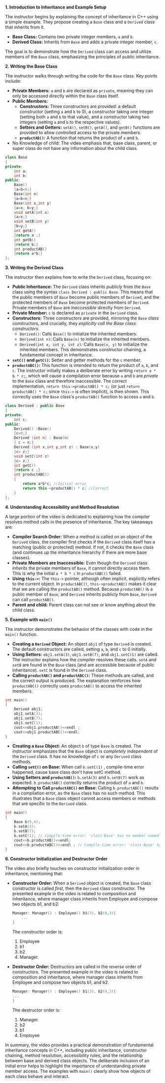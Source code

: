 **1. Introduction to Inheritance and Example Setup**

The instructor begins by explaining the concept of inheritance in C++ using a simple example. They propose creating a `Base` class and a `Derived` class that inherits from it.

- **Base Class:** Contains two private integer members, `a` and `b`.
- **Derived Class:** Inherits from `Base` and adds a private integer member, `c`.

The goal is to demonstrate how the `Derived` class can access and utilize members of the `Base` class, emphasizing the principles of public inheritance.

**2. Writing the Base Class**

The instructor walks through writing the code for the `Base` class. Key points include:

- **Private Members:** `a` and `b` are declared as `private`, meaning they can only be accessed directly within the `Base` class itself.
- **Public Members:**
  - **Constructors:** Three constructors are provided: a default constructor (setting `a` and `b` to 0), a constructor taking one integer (setting both `a` and `b` to that value), and a constructor taking two integers (setting `a` and `b` to the respective values).
  - **Setters and Getters:** `setA()`, `setB()`, `getA()`, and `getB()` functions are provided to allow controlled access to the private members.
  - **`productAB()`:** A function that returns the product of `a` and `b`.
- No Knowledge of child: The video emphasis that, base class, parent, or super class do not have any information about the child class.

```cpp
class Base
{
private:
    int a;
    int b;
public:
    Base()
    {a=b=0;}
    Base(int n)
    {a=b=n;}
    Base(int x,int y)
    {a=x; b=y;}
    void setA(int x)
    {a=x;}
    void setB(int y)
    {b=y;}
    int getA()
    {return a ;}
    int getB()
    {return b;}
    int productAB()
    {return a*b;}
};
```

**3. Writing the Derived Class**

The instructor then explains how to write the `Derived` class, focusing on:

- **Public Inheritance:** The `Derived` class inherits _publicly_ from the `Base` class using the syntax `class Derived : public Base`. This means that the public members of `Base` become public members of `Derived`, and the protected members of `Base` become protected members of `Derived`. Private members of `Base` are _inaccessible_ directly from `Derived`.
- **Private Member:** `c` is declared as `private` in the `Derived` class.
- **Constructors:** Three constructors are provided, mirroring the `Base` class constructors, and crucially, they _explicitly call the Base class constructors_.
  - `Derived()`: Calls `Base()` to initialize the inherited members.
  - `Derived(int n)`: Calls `Base(n)` to initialize the inherited members.
  - `Derived(int x, int y, int z)`: Calls `Base(x, y)` to initialize the inherited members.
    This demonstrates constructor chaining, a fundamental concept in inheritance.
- **`setC()` and `getC()`:** Setter and getter methods for the `c` member.
- **`productABC()`:** This function is intended to return the product of `a`, `b`, and `c`. The instructor initially makes a deliberate error by writing `return a * b * c;`, which will cause a compilation error because `a` and `b` are _private_ to the `Base` class and therefore inaccessible. The correct implementation, `return this->productAB() * c;` (or just `return productAB() * c;` since `this->` is often implicit), is then shown. This correctly uses the `Base` class's `productAB()` function to access `a` and `b`.

```cpp
class Derived : public Base
{
private:
    int c;
public:
    Derived() :Base()
    {c=0;}
    Derived (int n) : Base(n)
    { c = n;}
    Derived (int x,int y,int z) : Base(x,y)
    {c= z;}
    void setC(int z)
    {c= z;}
    int getC()
    {return c ;}
    int productABC()
    {
        return a*b*c; //Initial error
        return this->productAB() * c; //Correct
    }
};
```

**4. Understanding Accessibility and Method Resolution**

A large portion of the video is dedicated to explaining how the compiler resolves method calls in the presence of inheritance. The key takeaways are:

- **Compiler Search Order:** When a method is called on an object of the `Derived` class, the compiler first checks if the `Derived` class itself has a matching (public or protected) method. If not, it checks the `Base` class (and continues up the inheritance hierarchy if there are more base classes).
- **Private Members are Inaccessible:** Even though the `Derived` class _inherits_ the private members of `Base`, it cannot directly access them. This is why the initial `a * b * c` in `productABC()` failed.
- **Using `this->`:** The `this->` pointer, although often implicit, explicitly refers to the current object. In `productABC()`, `this->productAB()` makes it clear that we are calling the `productAB()` method. Because `productAB()` is a public member of `Base`, and `Derived` inherits publicly from `Base`, `Derived` can call `productAB()`.
- **Parent and child:** Parent class can not see or know anything about the child class.

**5. Example with `main()`**

The instructor demonstrates the behavior of the classes with code in the `main()` function.

- **Creating a `Derived` Object:** An object `obj1` of type `Derived` is created. The default constructors are called, setting `a`, `b`, and `c` to 0 initially.
- **Using Setters:** `obj1.setA(3)`, `obj1.setB(7)`, and `obj1.setC(1)` are called. The instructor explains how the compiler resolves these calls. `setA` and `setB` are found in the `Base` class (and are accessible because of public inheritance). `setC` is found in the `Derived` class.
- **Calling `productAB()` and `productABC()`:** These methods are called, and the correct output is produced. The explanation reinforces how `productABC()` correctly uses `productAB()` to access the inherited members.

```cpp
int main()
{
    Derived obj1;
    obj1.setA(3);
    obj1.setB(7);
    obj1.setC(1);
    cout<<obj1.productAB()<<endl ;
    cout<<obj1.productABC()<<endl;
}
```

- **Creating a `Base` Object:** An object `b` of type `Base` is created. The instructor emphasizes that the `Base` object is _completely independent_ of the `Derived` class. It has no knowledge of `c` or any `Derived` class methods.
- **Calling `setC()` on Base:** When call `b.setC(1)` , compile-time error happened, cause base class don't have setC method.
- **Using Setters and `productAB()`:** `b.setA(3)` and `b.setB(7)` work as expected. `b.productAB()` correctly returns the product of `a` and `b`.
- **Attempting to Call `productABC()` on Base:** Calling `b.productABC()` results in a compilation error, as the `Base` class has no such method. This illustrates that a `Base` class object cannot access members or methods that are specific to the `Derived` class.

```cpp
int main()
{
    Base b(5,4);
    b.setA(3);
    b.setB(7);
    b.setC(1); // Compile-time error: 'class Base' has no member named 'setC'
    cout<<b.productAB()<<endl;
    cout<<b.productABC()<<endl ; // Compile-time error: 'class Base' has no member named 'productABC'
}
```

**6. Constructor Initialization and Destructor Order**

The video also briefly touches on constructor initialization order in inheritance, mentioning that:

- **Constructor Order:** When a `Derived` object is created, the `Base` class constructor is called _first_, then the `Derived` class constructor. The presented example in the video is related to composition and inheritance, where manager class inherits from Employee and compose two objects b1, and b2:

  ```cpp
  Manager: Manager() : Employee() b1(3), b2(4,3){
      ...
  }
  ```

  The constructor order is:

  1.  Employee
  2.  b1
  3.  b2
  4.  Manager.

- **Destructor Order:** Destructors are called in the _reverse_ order of constructors. The presented example in the video is related to composition and inheritance, where manager class inherits from Employee and compose two objects b1, and b2.

  ```cpp
  Manager: Manager() : Employee() b1(3), b2(4,3){
  ...
  }

  ```

  The destructor order is:

  1.  Manager.
  2.  b2
  3.  b1
  4.  Employee

In summary, the video provides a practical demonstration of fundamental inheritance concepts in C++, including public inheritance, constructor chaining, method resolution, accessibility rules, and the relationship between base and derived class objects. The deliberate inclusion of an initial error helps to highlight the importance of understanding private member access. The examples with `main()` clearly show how objects of each class behave and interact.
